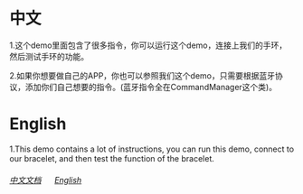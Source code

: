 # 中文
  1.这个demo里面包含了很多指令，你可以运行这个demo，连接上我们的手环，然后测试手环的功能。
  
  2.如果你想要做自己的APP，你也可以参照我们这个demo，只需要根据蓝牙协议，添加你们自己想要的指令。(蓝牙指令全在CommandManager这个类)。
  
  
# English
  1.This demo contains a lot of instructions, you can run this demo, connect to our bracelet, and then test the function of the bracelet.
  
###### [中文文档](https://github.com/XX-net/XX-Net/wiki/%E4%B8%AD%E6%96%87%E6%96%87%E6%A1%A3) &nbsp; &nbsp; &nbsp;[English](https://github.com/XX-net/XX-Net/wiki/English-Home-Page) &nbsp; &nbsp; &nbsp;
									
									
									
									
								
